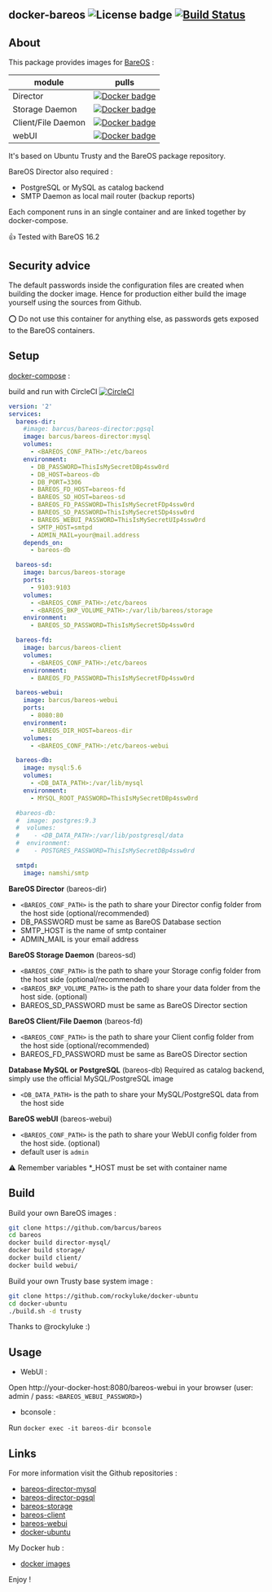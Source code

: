 ## docker-bareos ![License badge][license-img] [![Build Status][build-img]][build-url]

## About
This package provides images for [BareOS](http://www.bareos.org) :

module|pulls
-----|-----
Director| [![Docker badge][docker-img-dir]][docker-url-dir]
Storage Daemon| [![Docker badge][docker-img-sd]][docker-url-sd]
Client/File Daemon| [![Docker badge][docker-img-fd]][docker-url-fd]
webUI| [![Docker badge][docker-img-ui]][docker-url-ui]

It's based on Ubuntu Trusty and the BareOS package repository.

BareOS Director also required :
* PostgreSQL or MySQL as catalog backend
* SMTP Daemon as local mail router (backup reports)

Each component runs in an single container and are linked together by docker-compose.

:+1: Tested with BareOS 16.2

## Security advice
The default passwords inside the configuration files are created when building the docker image. Hence for production either build the image yourself using the sources from Github.

:o: Do not use this container for anything else, as passwords gets exposed to the BareOS containers.

## Setup

[docker-compose](https://docs.docker.com/compose/) :

build and run with CircleCI [![CircleCI][circleci-img]][circleci-url]

```yml
version: '2'
services:
  bareos-dir:
    #image: barcus/bareos-director:pgsql
    image: barcus/bareos-director:mysql
    volumes:
      - <BAREOS_CONF_PATH>:/etc/bareos
    environment:
      - DB_PASSWORD=ThisIsMySecretDBp4ssw0rd
      - DB_HOST=bareos-db
      - DB_PORT=3306
      - BAREOS_FD_HOST=bareos-fd
      - BAREOS_SD_HOST=bareos-sd
      - BAREOS_FD_PASSWORD=ThisIsMySecretFDp4ssw0rd
      - BAREOS_SD_PASSWORD=ThisIsMySecretSDp4ssw0rd
      - BAREOS_WEBUI_PASSWORD=ThisIsMySecretUIp4ssw0rd
      - SMTP_HOST=smtpd
      - ADMIN_MAIL=your@mail.address
    depends_on:
      - bareos-db

  bareos-sd:
    image: barcus/bareos-storage
    ports:
      - 9103:9103
    volumes:
      - <BAREOS_CONF_PATH>:/etc/bareos
      - <BAREOS_BKP_VOLUME_PATH>:/var/lib/bareos/storage
    environment:
      - BAREOS_SD_PASSWORD=ThisIsMySecretSDp4ssw0rd

  bareos-fd:
    image: barcus/bareos-client
    volumes:
      - <BAREOS_CONF_PATH>:/etc/bareos
    environment:
      - BAREOS_FD_PASSWORD=ThisIsMySecretFDp4ssw0rd

  bareos-webui:
    image: barcus/bareos-webui
    ports:
      - 8080:80
    environment:
      - BAREOS_DIR_HOST=bareos-dir
    volumes:
      - <BAREOS_CONF_PATH>:/etc/bareos-webui

  bareos-db:
    image: mysql:5.6
    volumes:
      - <DB_DATA_PATH>:/var/lib/mysql
    environment:
      - MYSQL_ROOT_PASSWORD=ThisIsMySecretDBp4ssw0rd

  #bareos-db:
  #  image: postgres:9.3
  #  volumes:
  #    - <DB_DATA_PATH>:/var/lib/postgresql/data
  #  environment:
  #    - POSTGRES_PASSWORD=ThisIsMySecretDBp4ssw0rd

  smtpd:
    image: namshi/smtp
```

**BareOS Director** (bareos-dir)
* `<BAREOS_CONF_PATH>` is the path to share your Director config folder from the host side (optional/recommended)
* DB_PASSWORD must be same as BareOS Database section
* SMTP_HOST is the name of smtp container
* ADMIN_MAIL is your email address

**BareOS Storage Daemon** (bareos-sd)
* `<BAREOS_CONF_PATH>` is the path to share your Storage config folder from the host side (optional/recommended)
* `<BAREOS_BKP_VOLUME_PATH>` is the path to share your data folder from the host side. (optional)
* BAREOS_SD_PASSWORD must be same as BareOS Director section

**BareOS Client/File Daemon** (bareos-fd)
* `<BAREOS_CONF_PATH>` is the path to share your Client config folder from the host side (optional/recommended)
* BAREOS_FD_PASSWORD must be same as BareOS Director section

**Database MySQL or PostgreSQL** (bareos-db)
Required as catalog backend, simply use the official MySQL/PostgreSQL image
* `<DB_DATA_PATH>` is the path to share your MySQL/PostgreSQL data from the host side

**BareOS webUI** (bareos-webui)
* `<BAREOS_CONF_PATH>` is the path to share your WebUI config folder from the host side. (optional)
* default user is `admin`

:warning: Remember variables *_HOST must be set with container name

## Build

Build your own BareOS images :
```bash
git clone https://github.com/barcus/bareos
cd bareos
docker build director-mysql/
docker build storage/
docker build client/
docker build webui/
```

Build your own Trusty base system image :
```bash
git clone https://github.com/rockyluke/docker-ubuntu
cd docker-ubuntu
./build.sh -d trusty
```

Thanks to @rockyluke :)

## Usage

* WebUI :

Open http://your-docker-host:8080/bareos-webui in your browser (user: admin / pass: `<BAREOS_WEBUI_PASSWORD>`)

* bconsole :

Run `docker exec -it bareos-dir bconsole`

## Links

For more information visit the Github repositories :

* [bareos-director-mysql](https://github.com/barcus/bareos/tree/master/director-mysql)
* [bareos-director-pgsql](https://github.com/barcus/bareos/tree/master/director-pgsql)
* [bareos-storage](https://github.com/barcus/bareos/tree/master/storage)
* [bareos-client](https://github.com/barcus/bareos/tree/master/client)
* [bareos-webui](https://github.com/barcus/bareos/tree/master/webui)
* [docker-ubuntu](https://github.com/rockyluke/docker-ubuntu)

My Docker hub :
* [docker images](https://hub.docker.com/r/barcus)

Enjoy !

[license-img]: https://img.shields.io/badge/license-ISC-blue.svg
[build-img]: https://travis-ci.org/barcus/bareos.svg?branch=master
[build-url]: https://travis-ci.org/barcus/bareos
[docker-img-dir]: https://img.shields.io/docker/pulls/barcus/bareos-director.svg
[docker-url-dir]: https://registry.hub.docker.com/u/barcus/bareos-director
[docker-img-sd]: https://img.shields.io/docker/pulls/barcus/bareos-storage.svg
[docker-url-sd]: https://registry.hub.docker.com/u/barcus/bareos-storage
[docker-img-fd]: https://img.shields.io/docker/pulls/barcus/bareos-client.svg
[docker-url-fd]: https://registry.hub.docker.com/u/barcus/bareos-client
[docker-img-ui]: https://img.shields.io/docker/pulls/barcus/bareos-webui.svg
[docker-url-ui]: https://registry.hub.docker.com/u/barcus/bareos-webui
[circleci-url]: https://circleci.com/gh/barcus/bareos
[circleci-img]: https://circleci.com/gh/barcus/bareos.svg?style=svg
